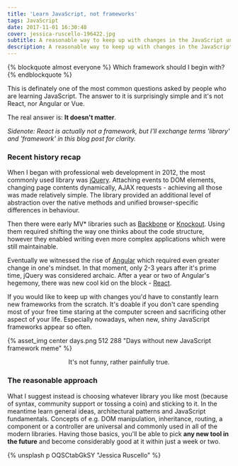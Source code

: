 ```yaml
---
title: 'Learn JavaScript, not frameworks'
tags: JavaScript
date: 2017-11-01 16:30:48
cover: jessica-ruscello-196422.jpg
subtitle: A reasonable way to keep up with changes in the JavaScript universe.
description: A reasonable way to keep up with changes in the JavaScript universe.
---
```


{% blockquote almost everyone %}
Which framework should I begin with?
{% endblockquote %}

This is definately one of the most common questions asked by people who are learning JavaScript. The answer to it is surprisingly simple and it's not React, nor Angular or Vue. 

The real answer is: **It doesn't matter**.

*Sidenote: React is actually not a framework, but I'll exchange terms 'library' and 'framework' in this blog post for clarity.*

### Recent history recap

When I began with professional web development in 2012, the most commonly used library was [jQuery](https://jquery.com/). Attaching events to DOM elements, changing page contents dynamically, AJAX requests - achieving all those was made relatively simple. The library provided an additional level of abstraction over the native methods and unified browser-specific differences in behaviour.

Then there were early MV* libraries such as [Backbone](http://backbonejs.org/) or [Knockout](http://knockoutjs.com/). Using them required shifting the way one thinks about the code structure, however they enabled writing even more complex applications which were still maintainable.

Eventually we witnessed the rise of [Angular](https://angularjs.org/) which required even greater change in one's mindset. In that moment, only 2-3 years after it's prime time, jQuery was considered archaic. After a year or two of Angular's hegemony, there was new cool kid on the block - [React](https://reactjs.org/).

If you would like to keep up with changes you'd have to constantly learn new frameworks from the scratch. It's doable if you don't care spending most of your free time staring at the computer screen and sacrificing other aspect of your life. Especially nowadays, when new, shiny JavaScript frameworks appear so often.

{% asset_img center days.png 512 288 "Days without new JavaScript framework meme" %}
<center>It's not funny, rather painfully true.</center>


### The reasonable approach

What I suggest instead is choosing whatever library you like most (because of syntax, community support or tossing a coin) and sticking to it. In the meantime learn general ideas, architectural patterns and JavaScript fundamentals. Concepts of e.g. DOM manipulation, inheritance, routing, a component or a controller are universal and commonly used in all of the modern libraries. Having those basics, you'll be able to pick **any new tool in the future** and become considerably good at it within just a week or two. 

{% unsplash p OQSCtabGkSY "Jessica Ruscello" %}
